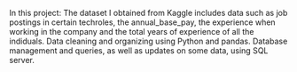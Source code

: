 In this project:
The dataset I obtained from Kaggle includes data such as job postings in certain techroles, the annual_base_pay, the experience when working in the company and the total years of experience of all the indiduals.
Data cleaning and organizing using Python and pandas.
Database management and queries, as well as updates on some data, using SQL server.
